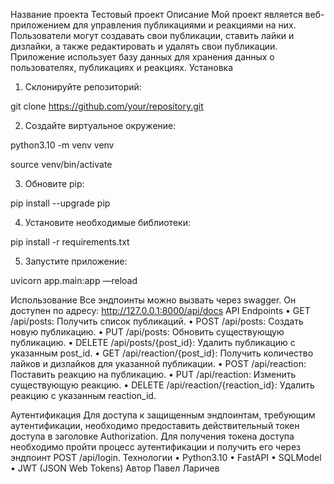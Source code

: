 ﻿Название проекта
Тестовый проект
Описание
Мой проект является веб-приложением для управления публикациями и реакциями на них. Пользователи могут создавать свои публикации, ставить лайки и дизлайки, а также редактировать и удалять свои публикации. Приложение использует базу данных для хранения данных о пользователях, публикациях и реакциях.
Установка

1. Склонируйте репозиторий:

git clone https://github.com/your/repository.git

2. Создайте виртуальное окружение:

python3.10 -m venv venv

source venv/bin/activate

3. Обновите pip:

pip install --upgrade pip

4. Установите необходимые библиотеки:

pip install -r requirements.txt

5. Запустите приложение:

uvicorn app.main:app —reload



Использование
Все эндпоинты можно вызвать через swagger. Он доступен по адресу:
http://127.0.0.1:8000/api/docs
API Endpoints
    • GET /api/posts: Получить список публикаций.
    • POST /api/posts: Создать новую публикацию.
    • PUT /api/posts: Обновить существующую публикацию.
    • DELETE /api/posts/{post_id}: Удалить публикацию с указанным post_id.
    • GET /api/reaction/{post_id}: Получить количество лайков и дизлайков для указанной публикации.
    • POST /api/reaction: Поставить реакцию на публикацию.
    • PUT /api/reaction: Изменить существующую реакцию.
    • DELETE /api/reaction/{reaction_id}: Удалить реакцию с указанным reaction_id.

Аутентификация
Для доступа к защищенным эндпоинтам, требующим аутентификации, необходимо предоставить действительный токен доступа в заголовке Authorization. Для получения токена доступа необходимо пройти процесс аутентификации и получить его через эндпоинт POST /api/login.
Технологии
    • Python3.10
    • FastAPI
    • SQLModel
    • JWT (JSON Web Tokens)
Автор
Павел Ларичев


